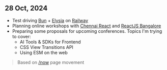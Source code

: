 ---
---

## 28 Oct, 2024

- Test driving [Bun](https://bun.sh/) + [Elysia](https://elysiajs.com/) on [Railway](https://railway.app/)
- Planning online workshops with [Chennai React](https://www.linkedin.com/company/chennaireact) and [ReactJS Bangalore](https://www.meetup.com/reactjs-bangalore/)
- Preparing some proposals for upcoming conferences. Topics I'm trying to cover:
  - AI Tools & SDKs for Frontend
  - CSS View Transitions API
  - Using ESM on the web

> Based on [/now](https://sive.rs/nowff) page movement
